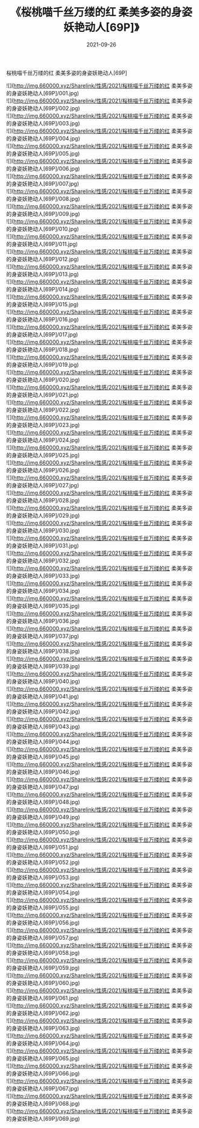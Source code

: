 ﻿---
layout: post
title:  《桜桃喵千丝万缕的红 柔美多姿的身姿妖艳动人[69P]》
date:   2021-09-26
img: http://img.660000.xyz/Sharelink/性感/2021/桜桃喵千丝万缕的红 柔美多姿的身姿妖艳动人[69P]/000.jpg
categories: [美女, 清纯, 唯美]
---

桜桃喵千丝万缕的红 柔美多姿的身姿妖艳动人[69P]

  ![](http://img.660000.xyz/Sharelink/性感/2021/桜桃喵千丝万缕的红 柔美多姿的身姿妖艳动人[69P]/001.jpg) <br> ![](http://img.660000.xyz/Sharelink/性感/2021/桜桃喵千丝万缕的红 柔美多姿的身姿妖艳动人[69P]/002.jpg) <br> ![](http://img.660000.xyz/Sharelink/性感/2021/桜桃喵千丝万缕的红 柔美多姿的身姿妖艳动人[69P]/003.jpg) <br> ![](http://img.660000.xyz/Sharelink/性感/2021/桜桃喵千丝万缕的红 柔美多姿的身姿妖艳动人[69P]/004.jpg) <br> ![](http://img.660000.xyz/Sharelink/性感/2021/桜桃喵千丝万缕的红 柔美多姿的身姿妖艳动人[69P]/005.jpg) <br> ![](http://img.660000.xyz/Sharelink/性感/2021/桜桃喵千丝万缕的红 柔美多姿的身姿妖艳动人[69P]/006.jpg) <br> ![](http://img.660000.xyz/Sharelink/性感/2021/桜桃喵千丝万缕的红 柔美多姿的身姿妖艳动人[69P]/007.jpg) <br> ![](http://img.660000.xyz/Sharelink/性感/2021/桜桃喵千丝万缕的红 柔美多姿的身姿妖艳动人[69P]/008.jpg) <br> ![](http://img.660000.xyz/Sharelink/性感/2021/桜桃喵千丝万缕的红 柔美多姿的身姿妖艳动人[69P]/009.jpg) <br> ![](http://img.660000.xyz/Sharelink/性感/2021/桜桃喵千丝万缕的红 柔美多姿的身姿妖艳动人[69P]/010.jpg) <br> ![](http://img.660000.xyz/Sharelink/性感/2021/桜桃喵千丝万缕的红 柔美多姿的身姿妖艳动人[69P]/011.jpg) <br> ![](http://img.660000.xyz/Sharelink/性感/2021/桜桃喵千丝万缕的红 柔美多姿的身姿妖艳动人[69P]/012.jpg) <br> ![](http://img.660000.xyz/Sharelink/性感/2021/桜桃喵千丝万缕的红 柔美多姿的身姿妖艳动人[69P]/013.jpg) <br> ![](http://img.660000.xyz/Sharelink/性感/2021/桜桃喵千丝万缕的红 柔美多姿的身姿妖艳动人[69P]/014.jpg) <br> ![](http://img.660000.xyz/Sharelink/性感/2021/桜桃喵千丝万缕的红 柔美多姿的身姿妖艳动人[69P]/015.jpg) <br> ![](http://img.660000.xyz/Sharelink/性感/2021/桜桃喵千丝万缕的红 柔美多姿的身姿妖艳动人[69P]/016.jpg) <br> ![](http://img.660000.xyz/Sharelink/性感/2021/桜桃喵千丝万缕的红 柔美多姿的身姿妖艳动人[69P]/017.jpg) <br> ![](http://img.660000.xyz/Sharelink/性感/2021/桜桃喵千丝万缕的红 柔美多姿的身姿妖艳动人[69P]/018.jpg) <br> ![](http://img.660000.xyz/Sharelink/性感/2021/桜桃喵千丝万缕的红 柔美多姿的身姿妖艳动人[69P]/019.jpg) <br> ![](http://img.660000.xyz/Sharelink/性感/2021/桜桃喵千丝万缕的红 柔美多姿的身姿妖艳动人[69P]/020.jpg) <br> ![](http://img.660000.xyz/Sharelink/性感/2021/桜桃喵千丝万缕的红 柔美多姿的身姿妖艳动人[69P]/021.jpg) <br> ![](http://img.660000.xyz/Sharelink/性感/2021/桜桃喵千丝万缕的红 柔美多姿的身姿妖艳动人[69P]/022.jpg) <br> ![](http://img.660000.xyz/Sharelink/性感/2021/桜桃喵千丝万缕的红 柔美多姿的身姿妖艳动人[69P]/023.jpg) <br> ![](http://img.660000.xyz/Sharelink/性感/2021/桜桃喵千丝万缕的红 柔美多姿的身姿妖艳动人[69P]/024.jpg) <br> ![](http://img.660000.xyz/Sharelink/性感/2021/桜桃喵千丝万缕的红 柔美多姿的身姿妖艳动人[69P]/025.jpg) <br> ![](http://img.660000.xyz/Sharelink/性感/2021/桜桃喵千丝万缕的红 柔美多姿的身姿妖艳动人[69P]/026.jpg) <br> ![](http://img.660000.xyz/Sharelink/性感/2021/桜桃喵千丝万缕的红 柔美多姿的身姿妖艳动人[69P]/027.jpg) <br> ![](http://img.660000.xyz/Sharelink/性感/2021/桜桃喵千丝万缕的红 柔美多姿的身姿妖艳动人[69P]/028.jpg) <br> ![](http://img.660000.xyz/Sharelink/性感/2021/桜桃喵千丝万缕的红 柔美多姿的身姿妖艳动人[69P]/029.jpg) <br> ![](http://img.660000.xyz/Sharelink/性感/2021/桜桃喵千丝万缕的红 柔美多姿的身姿妖艳动人[69P]/030.jpg) <br> ![](http://img.660000.xyz/Sharelink/性感/2021/桜桃喵千丝万缕的红 柔美多姿的身姿妖艳动人[69P]/031.jpg) <br> ![](http://img.660000.xyz/Sharelink/性感/2021/桜桃喵千丝万缕的红 柔美多姿的身姿妖艳动人[69P]/032.jpg) <br> ![](http://img.660000.xyz/Sharelink/性感/2021/桜桃喵千丝万缕的红 柔美多姿的身姿妖艳动人[69P]/033.jpg) <br> ![](http://img.660000.xyz/Sharelink/性感/2021/桜桃喵千丝万缕的红 柔美多姿的身姿妖艳动人[69P]/034.jpg) <br> ![](http://img.660000.xyz/Sharelink/性感/2021/桜桃喵千丝万缕的红 柔美多姿的身姿妖艳动人[69P]/035.jpg) <br> ![](http://img.660000.xyz/Sharelink/性感/2021/桜桃喵千丝万缕的红 柔美多姿的身姿妖艳动人[69P]/036.jpg) <br> ![](http://img.660000.xyz/Sharelink/性感/2021/桜桃喵千丝万缕的红 柔美多姿的身姿妖艳动人[69P]/037.jpg) <br> ![](http://img.660000.xyz/Sharelink/性感/2021/桜桃喵千丝万缕的红 柔美多姿的身姿妖艳动人[69P]/038.jpg) <br> ![](http://img.660000.xyz/Sharelink/性感/2021/桜桃喵千丝万缕的红 柔美多姿的身姿妖艳动人[69P]/039.jpg) <br> ![](http://img.660000.xyz/Sharelink/性感/2021/桜桃喵千丝万缕的红 柔美多姿的身姿妖艳动人[69P]/040.jpg) <br> ![](http://img.660000.xyz/Sharelink/性感/2021/桜桃喵千丝万缕的红 柔美多姿的身姿妖艳动人[69P]/041.jpg) <br> ![](http://img.660000.xyz/Sharelink/性感/2021/桜桃喵千丝万缕的红 柔美多姿的身姿妖艳动人[69P]/042.jpg) <br> ![](http://img.660000.xyz/Sharelink/性感/2021/桜桃喵千丝万缕的红 柔美多姿的身姿妖艳动人[69P]/043.jpg) <br> ![](http://img.660000.xyz/Sharelink/性感/2021/桜桃喵千丝万缕的红 柔美多姿的身姿妖艳动人[69P]/044.jpg) <br> ![](http://img.660000.xyz/Sharelink/性感/2021/桜桃喵千丝万缕的红 柔美多姿的身姿妖艳动人[69P]/045.jpg) <br> ![](http://img.660000.xyz/Sharelink/性感/2021/桜桃喵千丝万缕的红 柔美多姿的身姿妖艳动人[69P]/046.jpg) <br> ![](http://img.660000.xyz/Sharelink/性感/2021/桜桃喵千丝万缕的红 柔美多姿的身姿妖艳动人[69P]/047.jpg) <br> ![](http://img.660000.xyz/Sharelink/性感/2021/桜桃喵千丝万缕的红 柔美多姿的身姿妖艳动人[69P]/048.jpg) <br> ![](http://img.660000.xyz/Sharelink/性感/2021/桜桃喵千丝万缕的红 柔美多姿的身姿妖艳动人[69P]/049.jpg) <br> ![](http://img.660000.xyz/Sharelink/性感/2021/桜桃喵千丝万缕的红 柔美多姿的身姿妖艳动人[69P]/050.jpg) <br> ![](http://img.660000.xyz/Sharelink/性感/2021/桜桃喵千丝万缕的红 柔美多姿的身姿妖艳动人[69P]/051.jpg) <br> ![](http://img.660000.xyz/Sharelink/性感/2021/桜桃喵千丝万缕的红 柔美多姿的身姿妖艳动人[69P]/052.jpg) <br> ![](http://img.660000.xyz/Sharelink/性感/2021/桜桃喵千丝万缕的红 柔美多姿的身姿妖艳动人[69P]/053.jpg) <br> ![](http://img.660000.xyz/Sharelink/性感/2021/桜桃喵千丝万缕的红 柔美多姿的身姿妖艳动人[69P]/054.jpg) <br> ![](http://img.660000.xyz/Sharelink/性感/2021/桜桃喵千丝万缕的红 柔美多姿的身姿妖艳动人[69P]/055.jpg) <br> ![](http://img.660000.xyz/Sharelink/性感/2021/桜桃喵千丝万缕的红 柔美多姿的身姿妖艳动人[69P]/056.jpg) <br> ![](http://img.660000.xyz/Sharelink/性感/2021/桜桃喵千丝万缕的红 柔美多姿的身姿妖艳动人[69P]/057.jpg) <br> ![](http://img.660000.xyz/Sharelink/性感/2021/桜桃喵千丝万缕的红 柔美多姿的身姿妖艳动人[69P]/058.jpg) <br> ![](http://img.660000.xyz/Sharelink/性感/2021/桜桃喵千丝万缕的红 柔美多姿的身姿妖艳动人[69P]/059.jpg) <br> ![](http://img.660000.xyz/Sharelink/性感/2021/桜桃喵千丝万缕的红 柔美多姿的身姿妖艳动人[69P]/060.jpg) <br> ![](http://img.660000.xyz/Sharelink/性感/2021/桜桃喵千丝万缕的红 柔美多姿的身姿妖艳动人[69P]/061.jpg) <br> ![](http://img.660000.xyz/Sharelink/性感/2021/桜桃喵千丝万缕的红 柔美多姿的身姿妖艳动人[69P]/062.jpg) <br> ![](http://img.660000.xyz/Sharelink/性感/2021/桜桃喵千丝万缕的红 柔美多姿的身姿妖艳动人[69P]/063.jpg) <br> ![](http://img.660000.xyz/Sharelink/性感/2021/桜桃喵千丝万缕的红 柔美多姿的身姿妖艳动人[69P]/064.jpg) <br> ![](http://img.660000.xyz/Sharelink/性感/2021/桜桃喵千丝万缕的红 柔美多姿的身姿妖艳动人[69P]/065.jpg) <br> ![](http://img.660000.xyz/Sharelink/性感/2021/桜桃喵千丝万缕的红 柔美多姿的身姿妖艳动人[69P]/066.jpg) <br> ![](http://img.660000.xyz/Sharelink/性感/2021/桜桃喵千丝万缕的红 柔美多姿的身姿妖艳动人[69P]/067.jpg) <br> ![](http://img.660000.xyz/Sharelink/性感/2021/桜桃喵千丝万缕的红 柔美多姿的身姿妖艳动人[69P]/068.jpg) <br> ![](http://img.660000.xyz/Sharelink/性感/2021/桜桃喵千丝万缕的红 柔美多姿的身姿妖艳动人[69P]/069.jpg) <br>